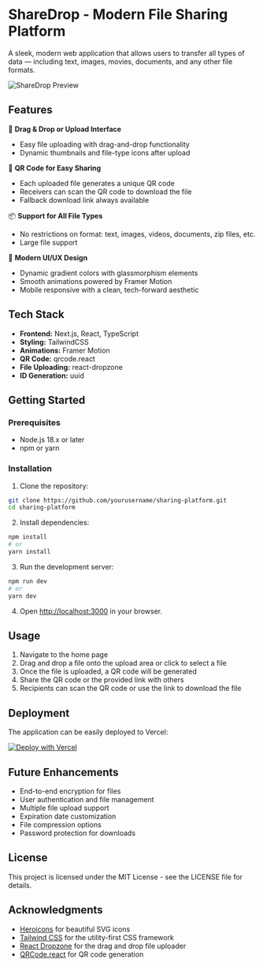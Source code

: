 # ShareDrop - Modern File Sharing Platform

A sleek, modern web application that allows users to transfer all types of data — including text, images, movies, documents, and any other file formats.

![ShareDrop Preview](https://via.placeholder.com/800x400?text=ShareDrop+Preview)

## Features

🔄 **Drag & Drop or Upload Interface**
- Easy file uploading with drag-and-drop functionality
- Dynamic thumbnails and file-type icons after upload

🔗 **QR Code for Easy Sharing**
- Each uploaded file generates a unique QR code
- Receivers can scan the QR code to download the file
- Fallback download link always available

📦 **Support for All File Types**
- No restrictions on format: text, images, videos, documents, zip files, etc.
- Large file support

💎 **Modern UI/UX Design**
- Dynamic gradient colors with glassmorphism elements
- Smooth animations powered by Framer Motion
- Mobile responsive with a clean, tech-forward aesthetic

## Tech Stack

- **Frontend:** Next.js, React, TypeScript
- **Styling:** TailwindCSS
- **Animations:** Framer Motion
- **QR Code:** qrcode.react
- **File Uploading:** react-dropzone
- **ID Generation:** uuid

## Getting Started

### Prerequisites

- Node.js 18.x or later
- npm or yarn

### Installation

1. Clone the repository:
```bash
git clone https://github.com/yourusername/sharing-platform.git
cd sharing-platform
```

2. Install dependencies:
```bash
npm install
# or
yarn install
```

3. Run the development server:
```bash
npm run dev
# or
yarn dev
```

4. Open [http://localhost:3000](http://localhost:3000) in your browser.

## Usage

1. Navigate to the home page
2. Drag and drop a file onto the upload area or click to select a file
3. Once the file is uploaded, a QR code will be generated
4. Share the QR code or the provided link with others
5. Recipients can scan the QR code or use the link to download the file

## Deployment

The application can be easily deployed to Vercel:

[![Deploy with Vercel](https://vercel.com/button)](https://vercel.com/new/clone?repository-url=https%3A%2F%2Fgithub.com%2Fyourusername%2Fsharing-platform)

## Future Enhancements

- End-to-end encryption for files
- User authentication and file management
- Multiple file upload support
- Expiration date customization
- File compression options
- Password protection for downloads

## License

This project is licensed under the MIT License - see the LICENSE file for details.

## Acknowledgments

- [Heroicons](https://heroicons.com/) for beautiful SVG icons
- [Tailwind CSS](https://tailwindcss.com/) for the utility-first CSS framework
- [React Dropzone](https://react-dropzone.js.org/) for the drag and drop file uploader
- [QRCode.react](https://github.com/zpao/qrcode.react) for QR code generation
